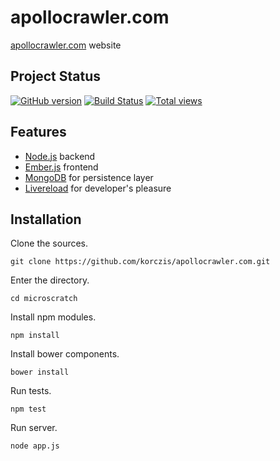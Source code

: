 # apollocrawler.com

[apollocrawler.com](apollocrawler.com) website

## Project Status

[![GitHub version](https://badge.fury.io/gh/korczis%2Fapollocrawler.com.png)](http://badge.fury.io/gh/korczis%2Fapollocrawler.com)
[![Build Status](https://travis-ci.org/korczis/apollocrawler.com.png?branch=master)](https://travis-ci.org/korczis/apollocrawler.com)
[![Total views](https://sourcegraph.com/api/repos/github.com/korczis/apollocrawler.com/counters/views.png)](https://sourcegraph.com/github.com/korczis/apollocrawler.com)

## Features

- [Node.js](http://nodejs.org/) backend
- [Ember.js](http://emberjs.com/) frontend
- [MongoDB](http://www.mongodb.org/) for persistence layer
- [Livereload](http://livereload.com/) for developer's pleasure

## Installation

Clone the sources.

```
git clone https://github.com/korczis/apollocrawler.com.git
```

Enter the directory.

```
cd microscratch
```

Install npm modules.

```
npm install
```

Install bower components.
```
bower install
```

Run tests.

```
npm test
```

Run server.

```
node app.js
```
